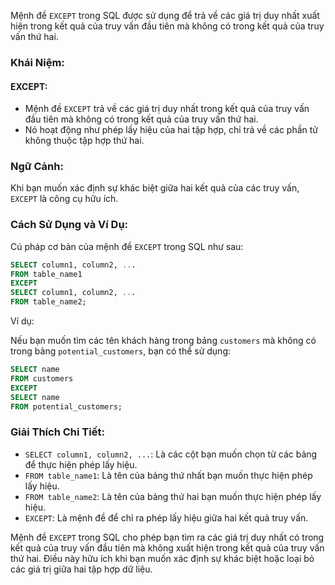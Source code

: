 Mệnh đề `EXCEPT` trong SQL được sử dụng để trả về các giá trị duy nhất xuất hiện trong kết quả của truy vấn đầu tiên mà không có trong kết quả của truy vấn thứ hai.

### Khái Niệm:

#### EXCEPT:

- Mệnh đề `EXCEPT` trả về các giá trị duy nhất trong kết quả của truy vấn đầu tiên mà không có trong kết quả của truy vấn thứ hai.
- Nó hoạt động như phép lấy hiệu của hai tập hợp, chỉ trả về các phần tử không thuộc tập hợp thứ hai.

### Ngữ Cảnh:

Khi bạn muốn xác định sự khác biệt giữa hai kết quả của các truy vấn, `EXCEPT` là công cụ hữu ích.

### Cách Sử Dụng và Ví Dụ:

Cú pháp cơ bản của mệnh đề `EXCEPT` trong SQL như sau:

```sql
SELECT column1, column2, ...
FROM table_name1
EXCEPT
SELECT column1, column2, ...
FROM table_name2;
```

Ví dụ:

Nếu bạn muốn tìm các tên khách hàng trong bảng `customers` mà không có trong bảng `potential_customers`, bạn có thể sử dụng:

```sql
SELECT name
FROM customers
EXCEPT
SELECT name
FROM potential_customers;
```

### Giải Thích Chi Tiết:

- `SELECT column1, column2, ...`: Là các cột bạn muốn chọn từ các bảng để thực hiện phép lấy hiệu.
- `FROM table_name1`: Là tên của bảng thứ nhất bạn muốn thực hiện phép lấy hiệu.
- `FROM table_name2`: Là tên của bảng thứ hai bạn muốn thực hiện phép lấy hiệu.
- `EXCEPT`: Là mệnh đề để chỉ ra phép lấy hiệu giữa hai kết quả truy vấn.

Mệnh đề `EXCEPT` trong SQL cho phép bạn tìm ra các giá trị duy nhất có trong kết quả của truy vấn đầu tiên mà không xuất hiện trong kết quả của truy vấn thứ hai. Điều này hữu ích khi bạn muốn xác định sự khác biệt hoặc loại bỏ các giá trị giữa hai tập hợp dữ liệu.
